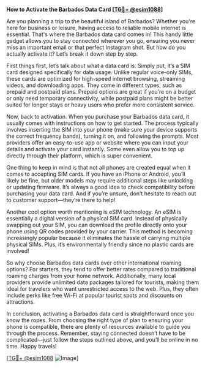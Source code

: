 **How to Activate the Barbados Data Card [[TG💪+ @esim1088](https://t.me/s/esim1088)]**

Are you planning a trip to the beautiful island of Barbados? Whether you're here for business or leisure, having access to reliable mobile internet is essential. That's where the Barbados data card comes in! This handy little gadget allows you to stay connected wherever you go, ensuring you never miss an important email or that perfect Instagram shot. But how do you actually activate it? Let’s break it down step by step.

First things first, let’s talk about what a data card is. Simply put, it’s a SIM card designed specifically for data usage. Unlike regular voice-only SIMs, these cards are optimized for high-speed internet browsing, streaming videos, and downloading apps. They come in different types, such as prepaid and postpaid plans. Prepaid options are great if you’re on a budget or only need temporary connectivity, while postpaid plans might be better suited for longer stays or heavy users who prefer more consistent service.

Now, back to activation. When you purchase your Barbados data card, it usually comes with instructions on how to get started. The process typically involves inserting the SIM into your phone (make sure your device supports the correct frequency bands), turning it on, and following the prompts. Most providers offer an easy-to-use app or website where you can input your details and activate your card instantly. Some even allow you to top up directly through their platform, which is super convenient.

One thing to keep in mind is that not all phones are created equal when it comes to accepting SIM cards. If you have an iPhone or Android, you’ll likely be fine, but older models may require additional steps like unlocking or updating firmware. It’s always a good idea to check compatibility before purchasing your data card. And if you’re unsure, don’t hesitate to reach out to customer support—they’re there to help!

Another cool option worth mentioning is eSIM technology. An eSIM is essentially a digital version of a physical SIM card. Instead of physically swapping out your SIM, you can download the profile directly onto your phone using QR codes provided by your carrier. This method is becoming increasingly popular because it eliminates the hassle of carrying multiple physical SIMs. Plus, it’s environmentally friendly since no plastic cards are involved!

So why choose Barbados data cards over other international roaming options? For starters, they tend to offer better rates compared to traditional roaming charges from your home network. Additionally, many local providers provide unlimited data packages tailored for tourists, making them ideal for travelers who want unrestricted access to the web. Plus, they often include perks like free Wi-Fi at popular tourist spots and discounts on attractions.

In conclusion, activating a Barbados data card is straightforward once you know the ropes. From choosing the right type of plan to ensuring your phone is compatible, there are plenty of resources available to guide you through the process. Remember, staying connected doesn’t have to be complicated—just follow the steps outlined above, and you’ll be online in no time. Happy travels!

[[TG💪+ @esim1088](https://t.me/s/esim1088) ![Image](https://i.postimg.cc/Y0z9fWf4/image.png)]